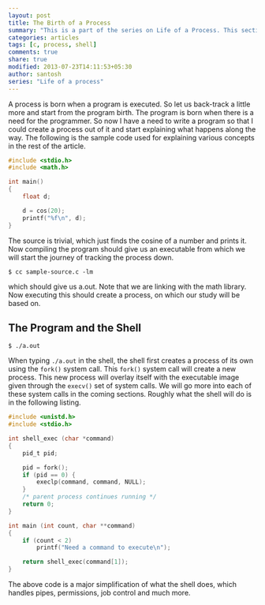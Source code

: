 ```yaml
---
layout: post
title: The Birth of a Process
summary: "This is a part of the series on Life of a Process. This section explains how a process is created from the shell."
categories: articles
tags: [c, process, shell]
comments: true
share: true
modified: 2013-07-23T14:11:53+05:30
author: santosh
series: "Life of a process"
---
```


A process is born when a program is executed. So let us back-track a little more
and start from the program birth. The program is born when there is a need for
the programmer. So now I have a need to write a program so that I could create a
process out of it and start explaining what happens along the way. The following
is the sample code used for explaining various concepts in the rest of the
article.

```c
#include <stdio.h>
#include <math.h>

int main()
{
    float d;

    d = cos(20);
    printf("%f\n", d);
}
```

The source is trivial, which just finds the cosine of a number and prints
it. Now compiling the program should give us an executable from which we will
start the journey of tracking the process down.

```console
$ cc sample-source.c -lm
```

which should give us a.out. Note that we are linking with the math library. Now executing this should create a process, on which our study will be based on.

## The Program and the Shell

```console
$ ./a.out
```

When typing `./a.out` in the shell, the shell first creates a process of its own
using the `fork()` system call. This `fork()` system call will create a new
process. This new process will overlay itself with the executable image given
through the `execv()` set of system calls. We will go more into each of these
system calls in the coming sections. Roughly what the shell will do is in the
following listing.

```c
#include <unistd.h>
#include <stdio.h>

int shell_exec (char *command)
{
    pid_t pid;

    pid = fork();
    if (pid == 0) {
        execlp(command, command, NULL);
    }
    /* parent process continues running */
    return 0;
}

int main (int count, char **command)
{
    if (count < 2)
        printf("Need a command to execute\n");

    return shell_exec(command[1]);
}
```

The above code is a major simplification of what the shell does, which handles
pipes, permissions, job control and much more.
